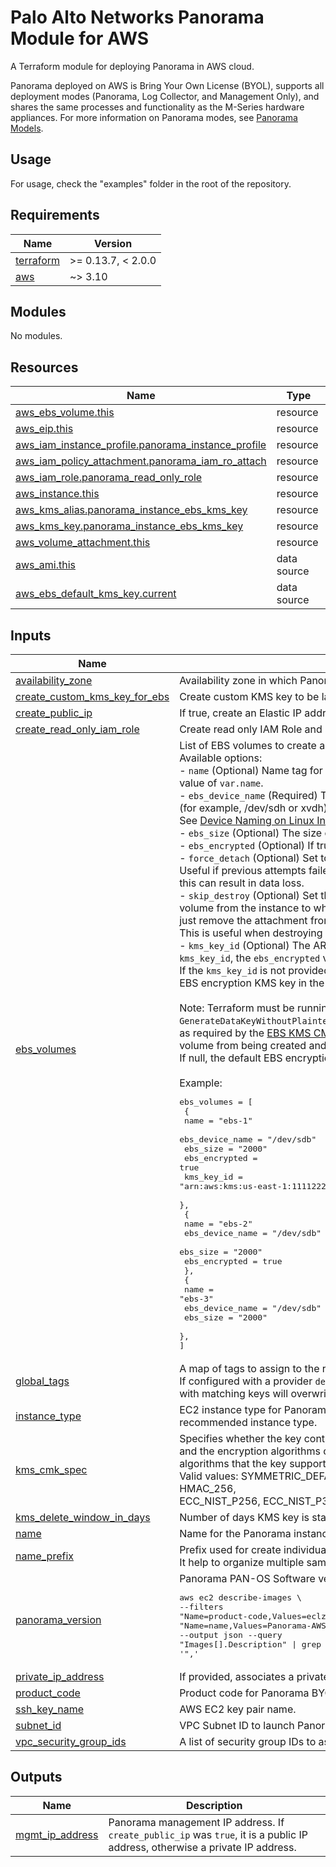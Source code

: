 # Palo Alto Networks Panorama Module for AWS

A Terraform module for deploying Panorama in AWS cloud.

Panorama deployed on AWS is Bring Your Own License (BYOL), supports all deployment modes (Panorama, Log Collector, and Management Only), and shares the same processes and functionality as the M-Series hardware appliances. For more information on Panorama modes, see [Panorama Models](https://docs.paloaltonetworks.com/panorama/8-1/panorama-admin/panorama-overview/panorama-models.html#id6a2d6388-f727-45aa-ae7e-ef7599379871).

## Usage

For usage, check the "examples" folder in the root of the repository.

<!-- BEGINNING OF PRE-COMMIT-TERRAFORM DOCS HOOK -->
## Requirements

| Name | Version |
|------|---------|
| <a name="requirement_terraform"></a> [terraform](#requirement\_terraform) | >= 0.13.7, < 2.0.0 |
| <a name="requirement_aws"></a> [aws](#requirement\_aws) | ~> 3.10 |

## Modules

No modules.

## Resources

| Name | Type |
|------|------|
| [aws_ebs_volume.this](https://registry.terraform.io/providers/hashicorp/aws/latest/docs/resources/ebs_volume) | resource |
| [aws_eip.this](https://registry.terraform.io/providers/hashicorp/aws/latest/docs/resources/eip) | resource |
| [aws_iam_instance_profile.panorama_instance_profile](https://registry.terraform.io/providers/hashicorp/aws/latest/docs/resources/iam_instance_profile) | resource |
| [aws_iam_policy_attachment.panorama_iam_ro_attach](https://registry.terraform.io/providers/hashicorp/aws/latest/docs/resources/iam_policy_attachment) | resource |
| [aws_iam_role.panorama_read_only_role](https://registry.terraform.io/providers/hashicorp/aws/latest/docs/resources/iam_role) | resource |
| [aws_instance.this](https://registry.terraform.io/providers/hashicorp/aws/latest/docs/resources/instance) | resource |
| [aws_kms_alias.panorama_instance_ebs_kms_key](https://registry.terraform.io/providers/hashicorp/aws/latest/docs/resources/kms_alias) | resource |
| [aws_kms_key.panorama_instance_ebs_kms_key](https://registry.terraform.io/providers/hashicorp/aws/latest/docs/resources/kms_key) | resource |
| [aws_volume_attachment.this](https://registry.terraform.io/providers/hashicorp/aws/latest/docs/resources/volume_attachment) | resource |
| [aws_ami.this](https://registry.terraform.io/providers/hashicorp/aws/latest/docs/data-sources/ami) | data source |
| [aws_ebs_default_kms_key.current](https://registry.terraform.io/providers/hashicorp/aws/latest/docs/data-sources/ebs_default_kms_key) | data source |

## Inputs

| Name | Description | Type | Default | Required |
|------|-------------|------|---------|:--------:|
| <a name="input_availability_zone"></a> [availability\_zone](#input\_availability\_zone) | Availability zone in which Panorama will be deployed. | `string` | n/a | yes |
| <a name="input_create_custom_kms_key_for_ebs"></a> [create\_custom\_kms\_key\_for\_ebs](#input\_create\_custom\_kms\_key\_for\_ebs) | Create custom KMS key to be later used in encrypt EBS. | `bool` | `false` | no |
| <a name="input_create_public_ip"></a> [create\_public\_ip](#input\_create\_public\_ip) | If true, create an Elastic IP address for Panorama. | `bool` | `false` | no |
| <a name="input_create_read_only_iam_role"></a> [create\_read\_only\_iam\_role](#input\_create\_read\_only\_iam\_role) | Create read only IAM Role and attach it to Panorama instance. | `bool` | `false` | no |
| <a name="input_ebs_volumes"></a> [ebs\_volumes](#input\_ebs\_volumes) | List of EBS volumes to create and attach to Panorama.<br>Available options:<br>- `name`              (Optional) Name tag for the EBS volume. If not provided defaults to the value of `var.name`.<br>- `ebs_device_name`   (Required) The EBS device name to expose to the instance (for example, /dev/sdh or xvdh). <br>See [Device Naming on Linux Instances](https://docs.aws.amazon.com/AWSEC2/latest/UserGuide/device_naming.html#available-ec2-device-names) for more information.<br>- `ebs_size`          (Optional) The size of the EBS volume in GiBs. Defaults to 2000 GiB.<br>- `ebs_encrypted`     (Optional) If true, the Panorama EBS volume will be encrypted.<br>- `force_detach`      (Optional) Set to true if you want to force the volume to detach. Useful if previous attempts failed, but use this option only as a last resort, as this can result in data loss.<br>- `skip_destroy`      (Optional) Set this to true if you do not wish to detach the volume from the instance to which it is attached at destroy time, and instead just remove the attachment from Terraform state. <br>This is useful when destroying an instance attached to third-party volumes.<br>- `kms_key_id`        (Optional) The ARN for the KMS encryption key. When specifying `kms_key_id`, the `ebs_encrypted` variable needs to be set to true.<br>If the `kms_key_id` is not provided but the `ebs_encrypted` is set to `true`, the default EBS encryption KMS key in the current region will be used.<br><br>Note: Terraform must be running with credentials which have the `GenerateDataKeyWithoutPlaintext` permission on the specified KMS key <br>as required by the [EBS KMS CMK volume provisioning process](https://docs.aws.amazon.com/kms/latest/developerguide/services-ebs.html#ebs-cmk) to prevent a volume from being created and almost immediately deleted.<br>If null, the default EBS encryption KMS key in the current region is used.<br><br>Example:<pre>ebs_volumes = [<br>  {<br>    name              = "ebs-1"<br>    ebs_device_name   = "/dev/sdb"<br>    ebs_size          = "2000"<br>    ebs_encrypted     = true<br>    kms_key_id        = "arn:aws:kms:us-east-1:111122223333:key/1234abcd-12ab-34cd-56ef-1234567890ab"<br>  },<br>  {<br>    name              = "ebs-2"<br>    ebs_device_name   = "/dev/sdb"<br>    ebs_size          = "2000"<br>    ebs_encrypted     = true<br>  },<br>  {<br>    name              = "ebs-3"<br>    ebs_device_name   = "/dev/sdb"<br>    ebs_size          = "2000"<br>  },<br>]</pre> | `list(any)` | `[]` | no |
| <a name="input_global_tags"></a> [global\_tags](#input\_global\_tags) | A map of tags to assign to the resources.<br>If configured with a provider `default_tags` configuration block present, tags with matching keys will overwrite those defined at the provider-level." | `map(any)` | `{}` | no |
| <a name="input_instance_type"></a> [instance\_type](#input\_instance\_type) | EC2 instance type for Panorama. Default set to Palo Alto Networks recommended instance type. | `string` | `"c5.4xlarge"` | no |
| <a name="input_kms_cmk_spec"></a> [kms\_cmk\_spec](#input\_kms\_cmk\_spec) | Specifies whether the key contains a symmetric key or an asymmetric key pair and the encryption algorithms or signing<br>algorithms that the key supports.<br>Valid values: SYMMETRIC\_DEFAULT, RSA\_2048, RSA\_3072, RSA\_4096, HMAC\_256,<br>ECC\_NIST\_P256, ECC\_NIST\_P384, ECC\_NIST\_P521, or ECC\_SECG\_P256K1." | `string` | `"SYMMETRIC_DEFAULT"` | no |
| <a name="input_kms_delete_window_in_days"></a> [kms\_delete\_window\_in\_days](#input\_kms\_delete\_window\_in\_days) | Number of days KMS key is stay until deleted. | `number` | `7` | no |
| <a name="input_name"></a> [name](#input\_name) | Name for the Panorama instance. | `string` | `"pan-panorama"` | no |
| <a name="input_name_prefix"></a> [name\_prefix](#input\_name\_prefix) | Prefix used for create individual environment via same account.<br>It help to organize multiple same origin resources." | `string` | `""` | no |
| <a name="input_panorama_version"></a> [panorama\_version](#input\_panorama\_version) | Panorama PAN-OS Software version. List published images with:<pre>aws ec2 describe-images \\<br>--filters "Name=product-code,Values=eclz7j04vu9lf8ont8ta3n17o" "Name=name,Values=Panorama-AWS*" \\<br>--output json --query "Images[].Description" \| grep -o 'Panorama-AWS-.*' \| tr -d '",'</pre> | `string` | `"10.1.5"` | no |
| <a name="input_private_ip_address"></a> [private\_ip\_address](#input\_private\_ip\_address) | If provided, associates a private IP address to the Panorama instance. | `string` | `null` | no |
| <a name="input_product_code"></a> [product\_code](#input\_product\_code) | Product code for Panorama BYOL license. | `string` | `"eclz7j04vu9lf8ont8ta3n17o"` | no |
| <a name="input_ssh_key_name"></a> [ssh\_key\_name](#input\_ssh\_key\_name) | AWS EC2 key pair name. | `string` | n/a | yes |
| <a name="input_subnet_id"></a> [subnet\_id](#input\_subnet\_id) | VPC Subnet ID to launch Panorama in. | `string` | n/a | yes |
| <a name="input_vpc_security_group_ids"></a> [vpc\_security\_group\_ids](#input\_vpc\_security\_group\_ids) | A list of security group IDs to associate Panorama with. | `list(any)` | `[]` | no |

## Outputs

| Name | Description |
|------|-------------|
| <a name="output_mgmt_ip_address"></a> [mgmt\_ip\_address](#output\_mgmt\_ip\_address) | Panorama management IP address. If `create_public_ip` was `true`, it is a public IP address, otherwise a private IP address. |
<!-- END OF PRE-COMMIT-TERRAFORM DOCS HOOK -->
